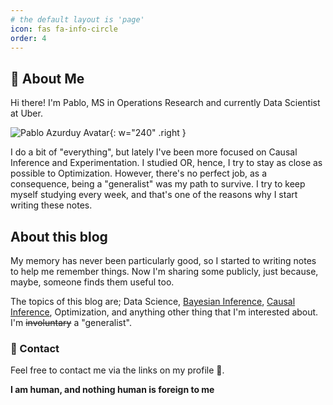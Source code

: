 ```yaml
---
# the default layout is 'page'
icon: fas fa-info-circle
order: 4
---
```



## 👋 About Me 


Hi there! I'm Pablo, MS in Operations Research and currently Data Scientist at Uber. 

![Pablo Azurduy Avatar](https://avatars.githubusercontent.com/u/24685386?v=4){: w="240" .right }

I do a bit of "everything", but lately I've been more focused on Causal Inference and Experimentation. I studied OR, hence, I try to stay as close as possible to Optimization. However, there's no perfect job, as a consequence, being a "generalist" was my path to survive. I try to keep myself studying every week, and that's one of the reasons why I start writing these notes.

## About this blog 

My memory has never been particularly good, so I started to writing notes to help me remember things. Now I'm sharing some publicly, just because, maybe, someone finds them useful too.

The topics of this blog are; Data Science, [Bayesian Inference][4], [Causal Inference][3], Optimization, and anything other thing that I'm interested about. I'm ~~involuntary~~ a "generalist". 

### 📧 Contact 

Feel free to contact me via the links on my profile 🙏. 

__I am human, and nothing human is foreign to me__


[1]:<https://github.com/pabloazurduy/python-mip-infeasibility>
[2]:<https://www.sciencedirect.com/science/article/abs/pii/S0020025522001542>
[3]: <https://theeffectbook.net/ch-CausalDiagrams.html#causality>
[4]: <https://github.com/CamDavidsonPilon/Probabilistic-Programming-and-Bayesian-Methods-for-Hackers>
[5]: <https://www.python-mip.com/>